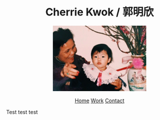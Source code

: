 <!DOCTYPE html>
<html lang="en-us">
<head>
  <link rel="stylesheet" href="style.css">
  <title> Cherrie Kwok </title>
<link rel="preconnect" href="https://fonts.googleapis.com">
<link rel="preconnect" href="https://fonts.gstatic.com" crossorigin>
<link href="https://fonts.googleapis.com/css2?family=Arsenal&display=swap" rel="stylesheet">
  <meta name="viewport" content="width=device-width, initial-scale=1.0"> 
</head>

  <h1><center>Cherrie Kwok / 郭明欣</center></h1>
  <p><center><img src="grandma.jpg" style="max-width:50%;height:auto;"></center></p>

  <div class="topnav">
    <center><a class="active" href="index">Home</a> <a href="work">Work</a> <a href="contact">Contact</a></center>
  </div>
  
  <div class="content">
    <p>Test test test</p>
  </div>
</div>
</div>
</html>

